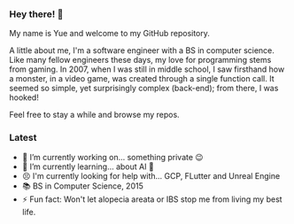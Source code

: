 ### Hey there! 👋
My name is Yue and welcome to my GitHub repository. 

A little about me, I'm a software engineer with a BS in computer science. Like many fellow engineers these days, my love for programming stems from gaming. 
In 2007, when I was still in middle school, I saw firsthand how a monster, in a video game, was created through a single function call. 
It seemed so simple, yet surprisingly complex (back-end); from there, I was hooked!

Feel free to stay a while and browse my repos.

### Latest
- 🔭 I’m currently working on... something private 😉  
- 🌱 I’m currently learning... about AI 🤖
- 😣 I'm currently looking for help with... GCP, FLutter and Unreal Engine
- 📚 BS in Computer Science, 2015
- ⚡ Fun fact: Won't let alopecia areata or IBS stop me from living my best life.
